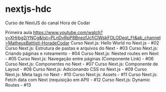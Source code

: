 # nextjs-hdc

Curso de NextJS do canal Hora de Codar

Primeira aula
https://www.youtube.com/watch?v=XHrbg2iYNCg&list=PLnDvRpP8BnezfJcfiClWskFOLODeqI_Ft&ab_channel=MatheusBattisti-HoradeCodar
Curso Next.js: Hello World no Next.js - #02
Curso Next.js: Estrutura de pastas e arquivos do Next - #03
Curso Next.js: Criando páginas e roteamento - #04
Curso Next.js: Nested routes em Next - #05
Curso Next.js: Navegação entre páginas (Componente Link) - #06
Curso Next.js: Componentes no Next - #07
Curso Next.js: Componente de Layout - #08
Curso Next.js: Adicionando CSS no Next.js - #09
Curso Next.js: Meta tags no Next - #10
Curso Next.js: Assets - #11
Curso Next.js: Fetch data com Next (requisição em API) - #12
Curso Next.js: Dynamic Routes - #13
